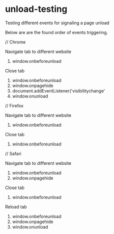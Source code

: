 # unload-testing
Testing different events for signaling a page unload

Below are are the found order of events triggering.

// Chrome

Navigate tab to different website
  1. window.onbeforeunload

Close tab
  1. window.onbeforeunload
  2. window.onpagehide
  3. document.addEventListener('visibilitychange'
  4. window.onunload

// Firefox

Navigate tab to different website
  1. window.onbeforeunload

Close tab
  1. window.onbeforeunload

// Safari

Navigate tab to different website
  1. window.onbeforeunload
  2. window.onpagehide

Close tab
  1. window.onbeforeunload

Reload tab
  1. window.onbeforeunload
  2. window.onpagehide
  3. window.onunload

